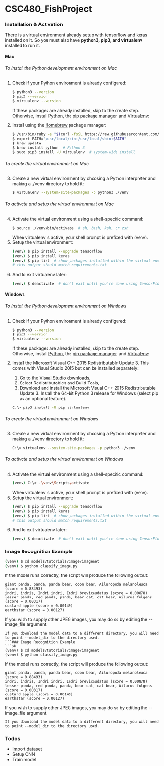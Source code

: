 # CSC480_FishProject

### Installation & Activation

There is a virtual environment already setup with tensorflow and keras installed on it. So you must also have **python3, pip3, and virtualenv** installed to run it.
#### Mac
###### To Install the Python development environment on *Mac*
1. Check if your Python environment is already configured:
    ```sh
    $ python3 --version
    $ pip3 --version
    $ virtualenv --version
    ```
    If these packages are already installed, skip to the create step.
    Otherwise, install [Python](https://www.python.org/), the [pip package manager](https://pip.pypa.io/en/stable/installing/), and [Virtualenv](https://virtualenv.pypa.io/en/stable/):

2. Install using the [Homebrew](https://brew.sh/) package manager:
    ```sh
    $ /usr/bin/ruby -e "$(curl -fsSL https://raw.githubusercontent.com/Homebrew/install/master/install)"
    $ export PATH="/usr/local/bin:/usr/local/sbin:$PATH"
    $ brew update
    $ brew install python  # Python 3
    $ sudo pip3 install -U virtualenv  # system-wide install
    ```
###### To create the virtual environment on *Mac*
3. Create a new virtual environment by choosing a Python interpreter and making a ./venv directory to hold it:
    ```sh
    $ virtualenv --system-site-packages -p python3 ./venv
    ```
###### To activate and setup the virtual environment on *Mac*
4. Activate the virtual environment using a shell-specific command:
    ```sh
    $ source ./venv/bin/activate  # sh, bash, ksh, or zsh
    ```
    When virtualenv is active, your shell prompt is prefixed with (venv).
5. Setup the virtual environment:
    ```sh
    (venv) $ pip install --upgrade tensorflow
    (venv) $ pip install keras
    (venv) $ pip list  # show packages installed within the virtual environment
    # this output should match requirements.txt
    ```
6. And to exit virtualenv later:
    ```sh
    (venv) $ deactivate  # don't exit until you're done using TensorFlow and Keras
    ```
#### Windows
###### To Install the Python development environment on *Windows*
1. Check if your Python environment is already configured:
    ```sh
    $ python3 --version
    $ pip3 --version
    $ virtualenv --version
    ```
    If these packages are already installed, skip to the create step.
    Otherwise, install [Python](https://www.python.org/), the [pip package manager](https://pip.pypa.io/en/stable/installing/), and [Virtualenv](https://virtualenv.pypa.io/en/stable/):

2. Install the Microsoft Visual C++ 2015 Redistributable Update 3. This comes with Visual Studio 2015 but can be installed separately:
    1. Go to the [Visual Studio downloads](https://visualstudio.microsoft.com/vs/older-downloads/),
    2. Select Redistributables and Build Tools,
    3. Download and install the Microsoft Visual C++ 2015 Redistributable Update 3.
    Install the 64-bit Python 3 release for Windows (select pip as an optional feature).
    ```sh
    C:\> pip3 install -U pip virtualenv
    ```
###### To create the virtual environment on *Windows*
3. Create a new virtual environment by choosing a Python interpreter and making a ./venv directory to hold it:
    ```sh
    C:\> virtualenv --system-site-packages -p python3 ./venv
    ```
###### To activate and setup the virtual environment on *Windows*
4. Activate the virtual environment using a shell-specific command:
    ```sh
    (venv) C:\> .\venv\Scripts\activate
    ```
    When virtualenv is active, your shell prompt is prefixed with (venv).
5. Setup the virtual environment:
    ```sh
    (venv) $ pip install --upgrade tensorflow
    (venv) $ pip install keras
    (venv) $ pip list  # show packages installed within the virtual environment
    # this output should match requirements.txt
    ```
6. And to exit virtualenv later:
    ```sh
    (venv) $ deactivate  # don't exit until you're done using TensorFlow and Keras
    ```
### Image Recognition Example 
```sh
(venv) $ cd models/tutorials/image/imagenet
(venv) $ python classify_image.py
```
If the model runs correctly, the script will produce the following output:
```
giant panda, panda, panda bear, coon bear, Ailuropoda melanoleuca (score = 0.88493)
indri, indris, Indri indri, Indri brevicaudatus (score = 0.00878)
lesser panda, red panda, panda, bear cat, cat bear, Ailurus fulgens (score = 0.00317)
custard apple (score = 0.00149)
earthstar (score = 0.00127)
```
If you wish to supply other JPEG images, you may do so by editing the --image_file argument.
```
If you download the model data to a different directory, you will need to point --model_dir to the directory used.
```### Image Recognition Example 
```sh
(venv) $ cd models/tutorials/image/imagenet
(venv) $ python classify_image.py
```
If the model runs correctly, the script will produce the following output:
```
giant panda, panda, panda bear, coon bear, Ailuropoda melanoleuca (score = 0.88493)
indri, indris, Indri indri, Indri brevicaudatus (score = 0.00878)
lesser panda, red panda, panda, bear cat, cat bear, Ailurus fulgens (score = 0.00317)
custard apple (score = 0.00149)
earthstar (score = 0.00127)
```
If you wish to supply other JPEG images, you may do so by editing the --image_file argument.
```
If you download the model data to a different directory, you will need to point --model_dir to the directory used.
```

### Todos
- Import dataset
- Setup CNN
- Train model 
